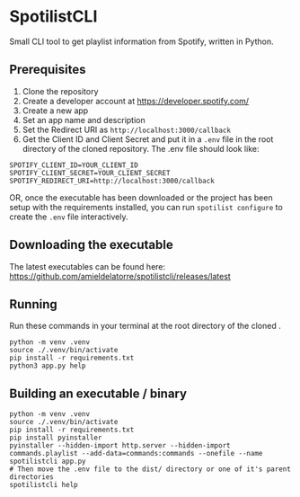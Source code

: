 # SpotilistCLI
Small CLI tool to get playlist information from Spotify, written in Python.

## Prerequisites
1. Clone the repository
2. Create a developer account at https://developer.spotify.com/
3. Create a new app
4. Set an app name and description
5. Set the Redirect URI as `http://localhost:3000/callback`
6. Get the Client ID and Client Secret and put it in a `.env` file in the root directory of the cloned repository. The .env file should look like:

```Dotenv
SPOTIFY_CLIENT_ID=YOUR_CLIENT_ID
SPOTIFY_CLIENT_SECRET=YOUR_CLIENT_SECRET
SPOTIFY_REDIRECT_URI=http://localhost:3000/callback
```

OR, once the executable has been downloaded or the project has been setup with the requirements installed, you can run `spotilist configure` to create the `.env` file interactively.

## Downloading the executable
The latest executables can be found here: https://github.com/amieldelatorre/spotilistcli/releases/latest

## Running
Run these commands in your terminal at the root directory of the cloned .
```shell
python -m venv .venv
source ./.venv/bin/activate
pip install -r requirements.txt
python3 app.py help
```

## Building an executable / binary
```shell
python -m venv .venv
source ./.venv/bin/activate
pip install -r requirements.txt
pip install pyinstaller
pyinstaller --hidden-import http.server --hidden-import commands.playlist --add-data=commands:commands --onefile --name spotilistcli app.py
# Then move the .env file to the dist/ directory or one of it's parent directories
spotilistcli help
```